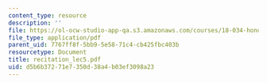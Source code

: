 ```yaml
---
content_type: resource
description: ''
file: https://ol-ocw-studio-app-qa.s3.amazonaws.com/courses/18-034-honors-differential-equations-spring-2004/d5b6b37271e7350d38a4b03ef3098a23_recitation_lec5.pdf
file_type: application/pdf
parent_uid: 7767ff8f-5bb9-5e58-71c4-cb425fbc403b
resourcetype: Document
title: recitation_lec5.pdf
uid: d5b6b372-71e7-350d-38a4-b03ef3098a23
---
```

